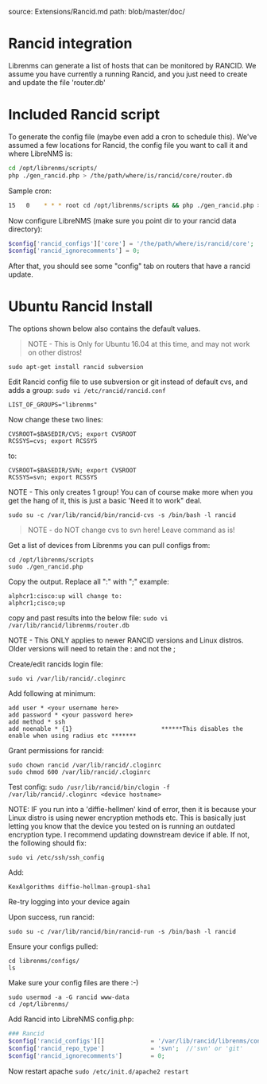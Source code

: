 source: Extensions/Rancid.md
path: blob/master/doc/

# Rancid integration

Librenms can generate a list of hosts that can be monitored by
RANCID. We assume you have currently a running Rancid, and you just
need to create and update the file 'router.db'

# Included Rancid script

To generate the config file (maybe even add a cron to schedule
this). We've assumed a few locations for Rancid, the config file you
want to call it and where LibreNMS is:

```bash
cd /opt/librenms/scripts/
php ./gen_rancid.php > /the/path/where/is/rancid/core/router.db
```

Sample cron:

```bash
15   0    * * * root cd /opt/librenms/scripts && php ./gen_rancid.php > /the/path/where/is/rancid/core/router.db
```

Now configure LibreNMS (make sure you point dir to your rancid data directory):

```php
$config['rancid_configs']['core'] = '/the/path/where/is/rancid/core';
$config['rancid_ignorecomments'] = 0;
```

After that, you should see some "config" tab on routers that have a rancid update.

# Ubuntu Rancid Install

The options shown below also contains the default values.

> NOTE - This is Only for Ubuntu 16.04 at this time, and may not work on other distros!

`sudo apt-get install rancid subversion`

Edit Rancid config file to use subversion or git instead of default
cvs, and adds a group:
`sudo vi /etc/rancid/rancid.conf`

`LIST_OF_GROUPS="librenms"`

Now change these two lines:

```
CVSROOT=$BASEDIR/CVS; export CVSROOT
RCSSYS=cvs; export RCSSYS
```

to:

```
CVSROOT=$BASEDIR/SVN; export CVSROOT
RCSSYS=svn; export RCSSYS
```

NOTE - This only creates 1 group! You can of course make more when you
get the hang of it, this is just a basic 'Need it to work" deal.

`sudo su -c /var/lib/rancid/bin/rancid-cvs -s /bin/bash -l rancid`
> NOTE - do NOT change cvs to svn here! Leave command as is!

Get a list of devices from Librenms you can pull configs from:

```
cd /opt/librenms/scripts
sudo ./gen_rancid.php
```

Copy the output. Replace all ":" with ";" example:

```
alphcr1:cisco:up will change to:
alphcr1;cisco;up

```

copy and past results into the below file:
`sudo vi /var/lib/rancid/librenms/router.db`

NOTE - This ONLY applies to newer RANCID versions and Linux
distros. Older versions will need to retain the : and not the ;

Create/edit rancids login file:

`sudo vi /var/lib/rancid/.cloginrc`

Add following at minimum:

```
add user * <your username here>
add password * <your password here>
add method * ssh
add noenable * {1}                         ******This disables the enable when using radius etc *******
```

Grant permissions for rancid:

```
sudo chown rancid /var/lib/rancid/.cloginrc
sudo chmod 600 /var/lib/rancid/.cloginrc
```

Test config:
`sudo /usr/lib/rancid/bin/clogin -f /var/lib/rancid/.cloginrc <device hostname>`

NOTE: IF you run into a 'diffie-hellmen' kind of error, then it is
because your Linux distro is using newer encryption methods
etc. This is basically just letting you know that the device you
tested on is running an outdated encryption type. I recommend updating
downstream device if able.  If not, the following should fix:

`sudo vi /etc/ssh/ssh_config`

Add:

`KexAlgorithms diffie-hellman-group1-sha1`

Re-try logging into your device again

Upon success, run rancid:

`sudo su -c /var/lib/rancid/bin/rancid-run -s /bin/bash -l rancid`

Ensure your configs pulled:

```sudo su - rancid
cd librenms/configs/
ls
```

Make sure your config files are there :-)

```
sudo usermod -a -G rancid www-data
cd /opt/librenms/
```

Add Rancid into LibreNMS config.php:

```php
### Rancid
$config['rancid_configs'][]             = '/var/lib/rancid/librenms/configs/';
$config['rancid_repo_type']             = 'svn';  //'svn' or 'git'
$config['rancid_ignorecomments']        = 0;
```

Now restart apache
`sudo /etc/init.d/apache2 restart`
